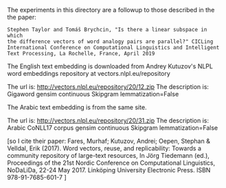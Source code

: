 The experiments in this directory are a followup to those described in the
the paper:

    Stephen Taylor and Tomáš Brychcin, "Is there a linear subspace in which
    the difference vectors of word analogy pairs are parallel?" CICLing
    International Conference on Computational Linguistics and Intelligent
    Text Processing, La Rochelle, France, April 2019

The English text embedding is downloaded from Andrey Kutuzov's 
NLPL word embeddings repository at vectors.nlpl.eu/repository

The url is:
    http://vectors.nlpl.eu/repository/20/12.zip
The description is:
    Gigaword gensim continuous Skipgram lemmatization=False

The Arabic text embedding is from the same site.

The url is:
    http://vectors.nlpl.eu/repository/20/31.zip
The description is:
    Arabic CoNLL17 corpus gensim continuous Skipgram lemmatization=False

[so I cite their paper:
Fares, Murhaf; Kutuzov, Andrei; Oepen, Stephan & Velldal, Erik (2017). Word vectors, reuse, and replicability: Towards a community repository of large-text resources, In Jörg Tiedemann (ed.), Proceedings of the 21st Nordic Conference on Computational Linguistics, NoDaLiDa, 22-24 May 2017. Linköping University Electronic Press. ISBN 978-91-7685-601-7
]
